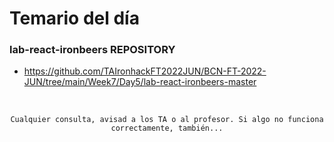 # Temario del día

### lab-react-ironbeers REPOSITORY
- https://github.com/TAIronhackFT2022JUN/BCN-FT-2022-JUN/tree/main/Week7/Day5/lab-react-ironbeers-master

<br>

<div align="center">

```
Cualquier consulta, avisad a los TA o al profesor. Si algo no funciona correctamente, también...
```

</div>